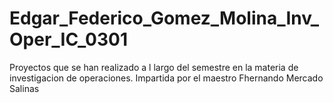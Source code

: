 # Edgar_Federico_Gomez_Molina_Inv_Oper_IC_0301

Proyectos que se han realizado a l largo del semestre en la materia de investigacion de operaciones.
Impartida por el maestro Fhernando Mercado Salinas
